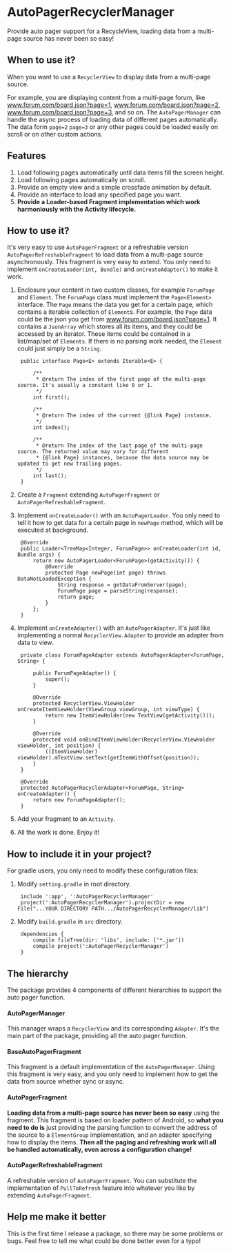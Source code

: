 # AutoPagerRecyclerManager
Provide auto pager support for a RecycleView, loading data from a multi-page source has never been so easy!

## When to use it?
When you want to use a `RecyclerView` to display data from a multi-page source. 

For example, you are displaying content from a multi-page forum, like www.forum.com/board.json?page=1, www.forum.com/board.json?page=2, www.forum.com/board.json?page=3, and so on. The `AutoPagerManager` can handle the async process of loading data of different pages automatically. The data form `page=2` `page=3` or any other pages could be loaded easily on scroll or on other custom actions.

## Features
1. Load following pages automatically until data items fill the screen height.
2. Load following pages automatically on scroll.
3. Provide an empty view and a simple crossfade animation by default.
4. Provide an interface to load any specified page you want.
5. **Provide a Loader-based Fragment implementation which work harmoniously with the  Activity lifecycle.**


## How to use it?
It's very easy to use `AutoPagerFragment` or a refreshable version `AutoPagerRefreshableFragment` to load data from a multi-page source asynchronously. This fragment is very easy to extend. You only need to implement `onCreateLoader(int, Bundle)` and `onCreateAdapter()` to make it work. 

1. Enclosure your content in two custom classes, for example `ForumPage` and `Element`. The `ForumPage` class must implement the `Page<Element>` interface. The `Page` means the data you get for a certain page, which contains a iterable collection of `Element`s. For example, the `Page` data could be the json you get from www.forum.com/board.json?page=1. It contains a `JsonArray` which stores all its items, and they could be accessed by an iterator. These items could be contained in a list/map/set of `Elements`. If there is no parsing work needed, the `Element`  could just simply be a `String`.

	
		public interface Page<E> extends Iterable<E> {
		
		    /**
		     * @return The index of the first page of the multi-page source. It's usually a constant like 0 or 1.
		     */
		    int first();
		
		    /**
		     * @return The index of the current {@link Page} instance.
		     */
		    int index();
		
		    /**
		     * @return The index of the last page of the multi-page source. The returned value may vary for different
		     * {@link Page} instances, because the data source may be updated to get new trailing pages.
		     */
		    int last();
		}


2. Create a `Fragment` extending `AutoPagerFragment` or `AutoPagerRefreshableFragment`.
3. Implement `onCreateLoader()` with an `AutoPagerLoader`. You only need to tell it how to get data for a certain page in `newPage` method, which will be executed at background.

		@Override
		public Loader<TreeMap<Integer, ForumPage>> onCreateLoader(int id, Bundle args) {
		    return new AutoPagerLoader<ForumPage>(getActivity()) {
		        @Override
		        protected Page newPage(int page) throws DataNotLoadedException {
					String response = getDataFromServer(page);
					ForumPage page = parseString(response);
		            return page;
		        }
		    };
		} 

4. Implement `onCreateAdapter()` with an `AutoPagerAdapter`. It's just like implementing a normal `RecyclerView.Adapter` to provide an adapter from data to view.

		private class ForumPageAdapter extends AutoPagerAdapter<ForumPage, String> {
		
		    public ForumPageAdapter() {
		        super();
		    }
		
		    @Override
		    protected RecyclerView.ViewHolder onCreateItemViewHolder(ViewGroup viewGroup, int viewType) {
		        return new ItemViewHolder(new TextView(getActivity()));
		    }
		
		    @Override
		    protected void onBindItemViewHolder(RecyclerView.ViewHolder viewHolder, int position) {
		        ((ItemViewHolder) viewHolder).mTextView.setText(getItemWithOffset(position));
		    }
		}

		@Override
		protected AutoPagerRecyclerAdapter<ForumPage, String> onCreateAdapter() {
		    return new ForumPageAdapter();
		}

5. Add your fragment to an `Activity`. 
6. All the work is done. Enjoy it!

## How to include it in your project?
For gradle users, you only need to modify these configuration files:

1. Modify `setting.gradle` in root directory.

		include ':app', ':AutoPagerRecyclerManager'
		project(':AutoPagerRecyclerManager').projectDir = new File("...YOUR DIRECTORY PATH.../AutoPagerRecyclerManager/lib")

2. Modify `build.gradle` in `src` directory.

		dependencies {
		    compile fileTree(dir: 'libs', include: ['*.jar'])
		    compile project(':AutoPagerRecyclerManager')
		}


## The hierarchy
The package provides 4 components of different hierarchies to support the auto pager function.
#### AutoPagerManager
This manager wraps a `RecyclerView` and its corresponding `Adapter`. It's the main part of the package, providing all the auto pager function.
#### BaseAutoPagerFragment
This fragment is a default implementation of the `AutoPagerManager`. Using this fragment is very easy, and you only need to implement how to get the data from source whether sync or async.
#### AutoPagerFragment
**Loading data from a multi-page source has never been so easy** using the fragment. This fragment is based on loader pattern of Android, so **what you need to do is** just providing the parsing function to convert the address of the source to a `ElementGroup` implementation, and an adapter specifying how to display the items. **Then all the paging and refreshing work will all be handled automatically, even across a configuration change!**
#### AutoPagerRefreshableFragment
A refreshable version of `AutoPagerFragment`. You can substitute the implementation of `PullToRefresh` feature into whatever you like by extending `AutoPagerFragment`.

## Help me make it better
This is the first time I release a package, so there may be some problems or bugs. Feel free to tell me what could be done better even for a typo!
